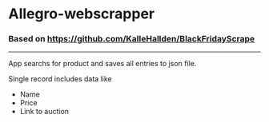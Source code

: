 # Allegro-webscrapper

### Based on https://github.com/KalleHallden/BlackFridayScrape

------------

App searchs for product and saves all entries to json file.

Single record includes data like
- Name
- Price 
- Link to auction

